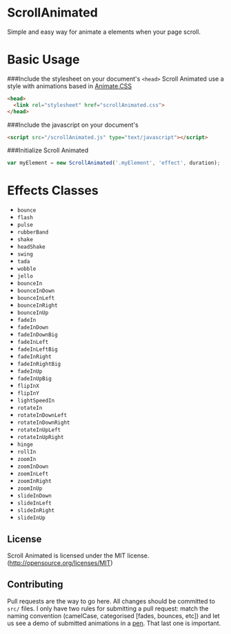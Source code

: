 # ScrollAnimated

Simple and easy way for animate a elements when your page scroll.


# Basic Usage

###Include the stylesheet on your document's ``<head>``
Scroll Animated use a style with animations based in [Animate.CSS](https://daneden.github.io/animate.css/)

```html
<head>
  <link rel="stylesheet" href="scrollAnimated.css">
</head>
```

###Include the javascript on your document's

```html
<script src="/scrollAnimated.js" type="text/javascript"></script>
```

###Initialize Scroll Animated

```javascript
var myElement = new ScrollAnimated('.myElement', 'effect', duration);
```


# Effects Classes

* `bounce`
* `flash`
* `pulse`
* `rubberBand`
* `shake`
* `headShake`
* `swing`
* `tada`
* `wobble`
* `jello`
* `bounceIn`
* `bounceInDown`
* `bounceInLeft`
* `bounceInRight`
* `bounceInUp`
* `fadeIn`
* `fadeInDown`
* `fadeInDownBig`
* `fadeInLeft`
* `fadeInLeftBig`
* `fadeInRight`
* `fadeInRightBig`
* `fadeInUp`
* `fadeInUpBig`
* `flipInX`
* `flipInY`
* `lightSpeedIn`
* `rotateIn`
* `rotateInDownLeft`
* `rotateInDownRight`
* `rotateInUpLeft`
* `rotateInUpRight`
* `hinge`
* `rollIn`
* `zoomIn`
* `zoomInDown`
* `zoomInLeft`
* `zoomInRight`
* `zoomInUp`
* `slideInDown`
* `slideInLeft`
* `slideInRight`
* `slideInUp`


## License

Scroll Animated is licensed under the MIT license. (http://opensource.org/licenses/MIT)

## Contributing

Pull requests are the way to go here. All changes should be committed to `src/` files. I only have two rules for submitting a pull request: match the naming convention (camelCase, categorised [fades, bounces, etc]) and let us see a demo of submitted animations in a [pen](http://codepen.io). That last one is important.
